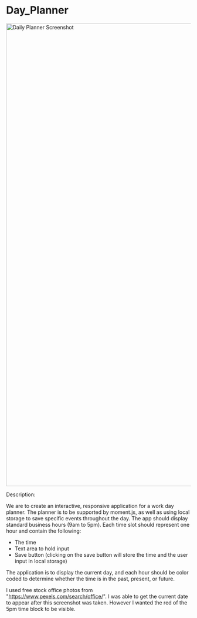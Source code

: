 # Day_Planner

<img width="1258" alt="Daily Planner Screenshot" src="https://user-images.githubusercontent.com/62081345/85960082-b4daca00-b96e-11ea-9607-7857a6b31061.png">


Description:

We are to create an interactive, responsive application for a work day planner. The planner is to be supported by moment.js, as well as using local storage to save specific events throughout the day. The app should display standard business hours (9am to 5pm). Each time slot should represent one hour and contain the following:

- The time
- Text area to hold input
- Save button (clicking on the save button will store the time and the user input in local storage)

The application is to display the current day, and each hour should be color coded to determine whether the time is in the past, present, or future.  

I used free stock office photos from "https://www.pexels.com/search/office/". I was able to get the current date to appear after this screenshot was taken. However I wanted the red of the 5pm time block to be visible. 

